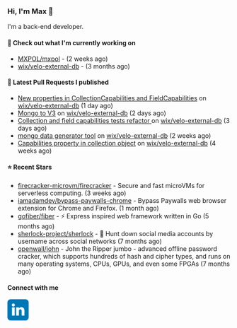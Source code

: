 ### Hi, I'm Max 👋

I'm a back-end developer.

#### 👷 Check out what I'm currently working on

- [MXPOL/mxpol](https://github.com/MXPOL/mxpol) -  (2 weeks ago)
- [wix/velo-external-db](https://github.com/wix/velo-external-db) -  (3 months ago)

#### 🔨 Latest Pull Requests I published

- [New properties in CollectionCapabilities and FieldCapabilities](https://github.com/wix/velo-external-db/pull/398) on [wix/velo-external-db](https://github.com/wix/velo-external-db) (1 day ago)
- [Mongo to V3](https://github.com/wix/velo-external-db/pull/397) on [wix/velo-external-db](https://github.com/wix/velo-external-db) (2 days ago)
- [Collection and field capabilities tests refactor ](https://github.com/wix/velo-external-db/pull/396) on [wix/velo-external-db](https://github.com/wix/velo-external-db) (3 days ago)
- [mongo data generator tool](https://github.com/wix/velo-external-db/pull/386) on [wix/velo-external-db](https://github.com/wix/velo-external-db) (2 weeks ago)
- [Capabilities property in collection object](https://github.com/wix/velo-external-db/pull/381) on [wix/velo-external-db](https://github.com/wix/velo-external-db) (4 weeks ago)

#### ⭐ Recent Stars

- [firecracker-microvm/firecracker](https://github.com/firecracker-microvm/firecracker) - Secure and fast microVMs for serverless computing. (3 weeks ago)
- [iamadamdev/bypass-paywalls-chrome](https://github.com/iamadamdev/bypass-paywalls-chrome) - Bypass Paywalls web browser extension for Chrome and Firefox. (1 month ago)
- [gofiber/fiber](https://github.com/gofiber/fiber) - ⚡️ Express inspired web framework written in Go (5 months ago)
- [sherlock-project/sherlock](https://github.com/sherlock-project/sherlock) - 🔎 Hunt down social media accounts by username across social networks (7 months ago)
- [openwall/john](https://github.com/openwall/john) - John the Ripper jumbo - advanced offline password cracker, which supports hundreds of hash and cipher types, and runs on many operating systems, CPUs, GPUs, and even some FPGAs (7 months ago)

#### Connect with me

[<img align="left" alt="LinkedIn" width="48px"  src="icons/linkedin.svg" />][linkedin]

[linkedin]: https://www.linkedin.com/in/max-polski/
